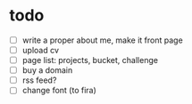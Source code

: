 # todo

- [ ] write a proper about me, make it front page
- [ ] upload cv
- [ ] page list: projects, bucket, challenge
- [ ] buy a domain
- [ ] rss feed?
- [ ] change font (to fira)
